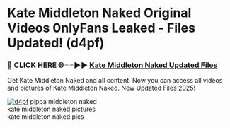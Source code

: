 # Kate Middleton Naked Original Videos 0nlyFans Leaked - Files Updated! (d4pf)

<h3>🔴 CLICK HERE 🌐==►► <a href="https://tinyurl.com/up5wt9bj" rel="nofollow">Kate Middleton Naked Updated Files</a></h3>

Get Kate Middleton Naked and all content. Now you can access all videos and pictures of Kate Middleton Naked. New Updated Files 2025!

[![d4pf](https://i.imgur.com/ABiUzMV.gif)](https://tinyurl.com/up5wt9bj)
pippa middleton naked<br>
kate middleton naked pictures<br>
kate middleton naked pics